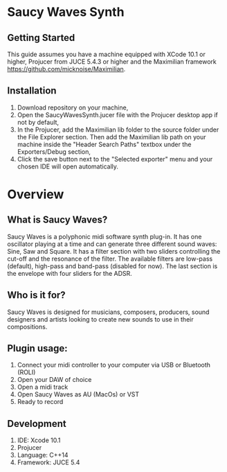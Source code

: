 # Saucy Waves Synth

## Getting Started
This guide assumes you have a machine equipped with XCode 10.1 or higher, Projucer from JUCE 5.4.3 or higher and the Maximilian framework https://github.com/micknoise/Maximilian.

## Installation
1.  Download repository on your machine,
2.  Open the SaucyWavesSynth.jucer file with the Projucer desktop app if not by default, 
3.  In the Projucer, add the Maximilian lib folder to the source folder under the File Explorer section. Then add the Maximilian lib path on your machine inside the "Header Search Paths" textbox under the Exporters/Debug section,  
4.  Click the save button next to the "Selected exporter" menu and your chosen IDE will open automatically.

# Overview

## What is Saucy Waves?
Saucy Waves is a polyphonic midi software synth plug-in. It has one oscillator playing at a time and can generate three different sound waves: Sine, Saw and Square. It has a filter section with two sliders controlling the cut-off and the resonance of the filter. The available filters are low-pass (default), high-pass and band-pass (disabled for now). The last section is the envelope with four sliders for the ADSR. 

## Who is it for?
Saucy Waves is designed for musicians, composers, producers, sound designers and artists looking to create new sounds to use in their compositions. 

## Plugin usage:
1.  Connect your midi controller to your computer via USB or Bluetooth (ROLI)
2.  Open your DAW of choice
3.  Open a midi track
4.  Open Saucy Waves as AU (MacOs) or VST
5.  Ready to record

## Development 
1.  IDE: Xcode 10.1
2.  Projucer
3.  Language: C++14
4.  Framework: JUCE 5.4
